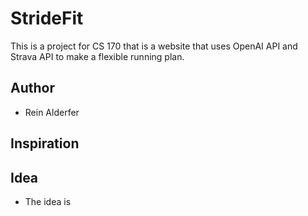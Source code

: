 # StrideFit
This is a project for CS 170 that is a website that uses OpenAI API and Strava API to make a flexible running plan.

## Author
-   Rein Alderfer

## Inspiration


## Idea
-   The idea is 
